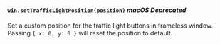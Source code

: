 #### `win.setTrafficLightPosition(position)` _macOS_ _Deprecated_

<!--
```YAML history
added:
  - pr-url: https://github.com/electron/electron/pull/22533
changes:
  - pr-url: https://github.com/electron/electron/pull/26789
    description: "Ma"
deprecated:
  - pr-url: https://github.com/electron/electron/pull/37094
    breaking-changes-header: deprecated-browserwindowsettrafficlightpositionposition
```
-->

Set a custom position for the traffic light buttons in frameless window.
Passing `{ x: 0, y: 0 }` will reset the position to default.
